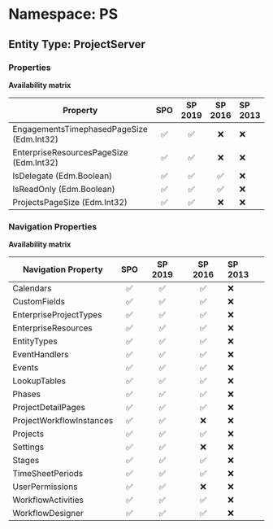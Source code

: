 # Namespace: PS

## Entity Type: ProjectServer

### Properties

**Availability matrix**

Property | SPO | SP 2019 | SP 2016 | SP 2013
----------|:---:|:-------:|:-------:|:-------
EngagementsTimephasedPageSize (Edm.Int32) | ✅ | ✅ | ❌ | ❌
EnterpriseResourcesPageSize (Edm.Int32) | ✅ | ✅ | ❌ | ❌
IsDelegate (Edm.Boolean) | ✅ | ✅ | ✅ | ❌
IsReadOnly (Edm.Boolean) | ✅ | ✅ | ✅ | ❌
ProjectsPageSize (Edm.Int32) | ✅ | ✅ | ❌ | ❌

### Navigation Properties

**Availability matrix**

Navigation Property | SPO | SP 2019 | SP 2016 | SP 2013
----------|:---:|:-------:|:-------:|:-------
Calendars | ✅ | ✅ | ✅ | ❌
CustomFields | ✅ | ✅ | ✅ | ❌
EnterpriseProjectTypes | ✅ | ✅ | ✅ | ❌
EnterpriseResources | ✅ | ✅ | ✅ | ❌
EntityTypes | ✅ | ✅ | ✅ | ❌
EventHandlers | ✅ | ✅ | ✅ | ❌
Events | ✅ | ✅ | ✅ | ❌
LookupTables | ✅ | ✅ | ✅ | ❌
Phases | ✅ | ✅ | ✅ | ❌
ProjectDetailPages | ✅ | ✅ | ✅ | ❌
ProjectWorkflowInstances | ✅ | ✅ | ❌ | ❌
Projects | ✅ | ✅ | ✅ | ❌
Settings | ✅ | ✅ | ❌ | ❌
Stages | ✅ | ✅ | ✅ | ❌
TimeSheetPeriods | ✅ | ✅ | ✅ | ❌
UserPermissions | ✅ | ✅ | ❌ | ❌
WorkflowActivities | ✅ | ✅ | ✅ | ❌
WorkflowDesigner | ✅ | ✅ | ✅ | ❌
